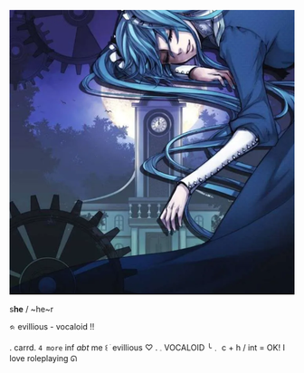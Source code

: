 ![image alt](https://github.com/ellukaswife/ellukaswife/blob/4ab8039d2eb3a85e6fe697a7821da6d2b2ae6024/Screenshot%202025-04-22%20214010.png)




  s**he**    /    ~he~r
                                
ᨑ  evillious  -  vocaloid  !!

  .  carrd. `4 more` inf *abt* me
꒰     ׂ    evillious  ♡     .      𓈒  VOCALOID
╰﹒ c + h     /    int  =  OK!
      I love roleplaying ᘏ
